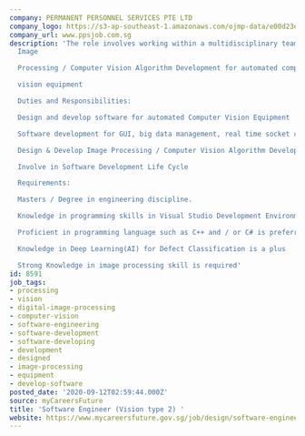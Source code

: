 ```yaml
---
company: PERMANENT PERSONNEL SERVICES PTE LTD
company_logo: https://s3-ap-southeast-1.amazonaws.com/ojmp-data/e00d23ea0d74adc078e5592444d34422/permanent-personnel-services.jpg
company_url: www.ppsjob.com.sg
description: 'The role involves working within a multidisciplinary team to carry out
  Image

  Processing / Computer Vision Algorithm Development for automated computer

  vision equipment

  Duties and Responsibilities:

  Design and develop software for automated Computer Vision Equipment

  Software development for GUI, big data management, real time socket communication

  Design & Develop Image Processing / Computer Vision Algorithm Development

  Involve in Software Development Life Cycle

  Requirements:

  Masters / Degree in engineering discipline.

  Knowledge in programming skills in Visual Studio Development Environmentis a plus

  Proficient in programming language such as C++ and / or C# is preferred

  Knowledge in Deep Learning(AI) for Defect Classification is a plus

  Strong Knowledge in image processing skill is required'
id: 8591
job_tags:
- processing
- vision
- digital-image-processing
- computer-vision
- software-engineering
- software-development
- software-developing
- development
- designed
- image-processing
- equipment
- develop-software
posted_date: '2020-09-12T02:59:44.000Z'
source: myCareersFuture
title: 'Software Engineer (Vision type 2) '
website: https://www.mycareersfuture.gov.sg/job/design/software-engineer-permanent-personnel-services-0af372b7a7e15193fcc0bf4da604f045
---
```

